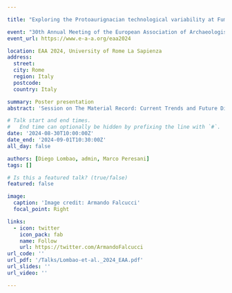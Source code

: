 ```yaml
---

title: "Exploring the Protoaurignacian technological variability at Fumane Cave (Italy) through core reduction intensity approaches"

event: "30th Annual Meeting of the European Association of Archaeologists (EAA), 2024"
event_url: https://www.e-a-a.org/eaa2024

location: EAA 2024, University of Rome La Sapienza
address:
  street:
  city: Rome
  region: Italy
  postcode:
  country: Italy

summary: Poster presentation
abstract: 'Session on The Material Record: Current Trends and Future Directions'

# Talk start and end times.
#   End time can optionally be hidden by prefixing the line with `#`.
date: '2024-08-30T10:00:00Z'
date_end: '2024-09-01T10:30:00Z'
all_day: false

authors: [Diego Lombao, admin, Marco Peresani]
tags: []

# Is this a featured talk? (true/false)
featured: false

image:
  caption: 'Image credit: Armando Falcucci'
  focal_point: Right

links:
  - icon: twitter
    icon_pack: fab
    name: Follow
    url: https://twitter.com/ArmandoFalcucci
url_code: ''
url_pdf: '/Talks/Lombao-et-al._2024_EAA.pdf'
url_slides: ''
url_video: ''

---
```


